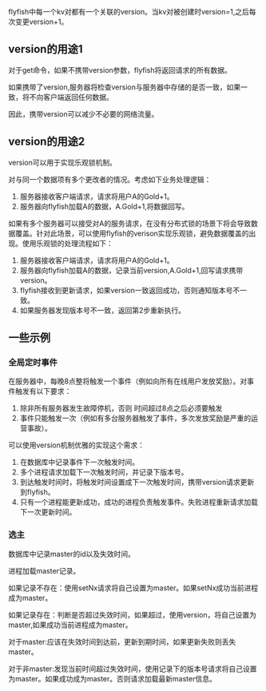 flyfish中每一个kv对都有一个关联的version。当kv对被创建时version=1,之后每次变更version+1。

## version的用途1

对于get命令，如果不携带version参数，flyfish将返回请求的所有数据。

如果携带了version,服务器将检查version与服务器中存储的是否一致，如果一致，将不向客户端返回任何数据。

因此，携带version可以减少不必要的网络流量。

## version的用途2

version可以用于实现乐观锁机制。

对与同一个数据项有多个更改者的情况。考虑如下业务处理逻辑：

1. 服务器接收客户端请求，请求将用户A的Gold+1。
2. 服务器向flyfish加载A的数据，A.Gold+1,将数据回写。

如果有多个服务器可以接受对A的服务请求，在没有分布式锁的场景下将会导致数据覆盖。针对此场景，可以使用flyfish的verison实现乐观锁，避免数据覆盖的出现。使用乐观锁的处理流程如下：

1. 服务器接收客户端请求，请求将用户A的Gold+1。
2. 服务器向flyfish加载A的数据，记录当前version,A.Gold+1,回写请求携带version。
3. flyfish接收到更新请求，如果version一致返回成功，否则通知版本号不一致。
4. 如果服务器发现版本号不一致，返回第2步重新执行。

## 一些示例

### 全局定时事件

在服务器中，每晚8点整将触发一个事件（例如向所有在线用户发放奖励）。对事件触发有以下要求：

1. 除非所有服务器发生故障停机，否则 时间超过8点之后必须要触发
2. 事件只能触发一次（例如有多台服务器触发了事件，多次发放奖励是严重的运营事故）。

可以使用version机制优雅的实现这个需求：

1. 在数据库中记录事件下一次触发时间。
2. 多个进程请求加载下一次触发时间，并记录下版本号。
3. 到达触发时间时，将触发时间设置成下一次触发时间，携带version请求更新到flyfish。
4. 只有一个进程能更新成功，成功的进程负责触发事件。失败进程重新请求加载下一次更新时间。

### 选主

数据库中记录master的id以及失效时间。

进程加载master记录。

如果记录不存在：使用setNx请求将自己设置为master。如果setNx成功当前进程成为master。

如果记录存在：判断是否超过失效时间，如果超过，使用version，将自己设置为master,如果成功当前进程成为master。

对于master:应该在失效时间到达前，更新到期时间，如果更新失败则丢失master。

对于非master:发现当前时间超过失效时间，使用记录下的版本号请求将自己设置为master。如果成功成为master。否则请求加载最新master信息。



























